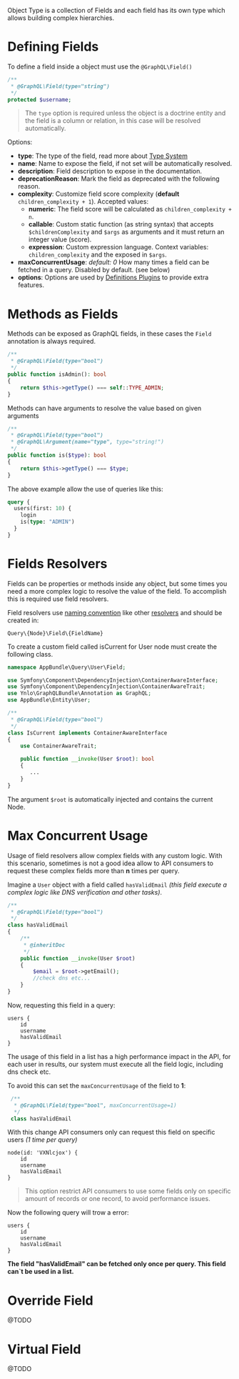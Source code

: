 Object Type is a collection of Fields and each field has its own type which allows building complex hierarchies.

# Defining Fields

To define a field inside a object must use the `@GraphQL\Field()`

````php
/**
 * @GraphQL\Field(type="string")
 */
protected $username;
````

> The `type` option is required unless the object is a doctrine entity and the field is a column or relation,
 in this case will be resolved automatically.
 
 Options:
 - **type**: The type of the field, read more about [Type System](00_Type_System.md)
 - **name**: Name to expose the field, if not set will be automatically resolved.
 - **description**: Field description to expose in the documentation.
 - **deprecationReason**: Mark the field as deprecated with the following reason.
 - **complexity**: Customize field score complexity (**default** `children_complexity + 1`).
     Accepted values:
      * **numeric**: The field score will be calculated as `children_complexity + n`. 
      * **callable**: Custom static function (as string syntax) that accepts `$childrenComplexity` and `$args` 
      as arguments and it must return an integer value (score).
      * **expression**: Custom expression language. Context variables: `children_complexity` and the exposed in `$args`.
 - **maxConcurrentUsage**: *default: 0* How many times a field can be fetched in a query. Disabled by default. (see below) 
 - **options**: Options are used by [Definitions Plugins](../07_Advanced/99_Definitions_Plugins.md) to provide extra features.
 

# Methods as Fields

Methods can be exposed as GraphQL fields, in these cases the `Field` annotation is always required.

````php
/**
 * @GraphQL\Field(type="bool")
 */
public function isAdmin(): bool
{
    return $this->getType() === self::TYPE_ADMIN;
}
````

Methods can have arguments to resolve the value based on given arguments

````php
/**
 * @GraphQL\Field(type="bool")
 * @GraphQL\Argument(name="type", type="string!")
 */
public function is($type): bool
{
    return $this->getType() === $type;
}
````
The above example allow the use of queries like this:

````graphql
query {
  users(first: 10) {
    login
    is(type: "ADMIN")
  }
}
````

# Fields Resolvers

Fields can be properties or methods inside any object,
but some times you need a more complex logic to resolve the value of the field. 
To accomplish this is required use field resolvers.

Field resolvers use [naming convention](../08_Reference/02_Naming_Conventions.md) like other [resolvers](../08_Reference/03_Resolvers.md)
and should be created in:

`Query\{Node}\Field\{FieldName}`

To create a custom field called isCurrent for User node must create the following class.

````php
namespace AppBundle\Query\User\Field;

use Symfony\Component\DependencyInjection\ContainerAwareInterface;
use Symfony\Component\DependencyInjection\ContainerAwareTrait;
use Ynlo\GraphQLBundle\Annotation as GraphQL;
use AppBundle\Entity\User;

/**
 * @GraphQL\Field(type="bool")
 */
class IsCurrent implements ContainerAwareInterface
{
    use ContainerAwareTrait;

    public function __invoke(User $root): bool
    {
       ...
    }
}

````
The argument `$root` is automatically injected and contains the current Node.

# Max Concurrent Usage

Usage of field resolvers allow complex fields with any custom logic. 
With this scenario, sometimes is not a good idea allow to API consumers to request 
these complex fields more than **n** times per query.

Imagine a `User` object with a field called `hasValidEmail` 
*(this field execute a complex logic like DNS verification and other tasks)*.

````php
/**
 * @GraphQL\Field(type="bool")
 */
class hasValidEmail
{
    /**
     * @inheritDoc
     */
    public function __invoke(User $root)
    {
        $email = $root->getEmail();
        //check dns etc...
    }
}
````
Now, requesting this field in a query:
````
users {
    id
    username
    hasValidEmail
}
````
The usage of this field in a list has a high performance impact in the API, 
for each user in results, our system must execute all the field logic, including dns check etc.

To avoid this can set the `maxConcurrentUsage` of the field to **1**:

````php
 /**
  * @GraphQL\Field(type="bool", maxConcurrentUsage=1)
  */
 class hasValidEmail
````
With this change API consumers only can request this field on specific users *(1 time per query)*

```
node(id: 'VXNlcjox') {
    id
    username
    hasValidEmail
}
````
> This option restrict API consumers to use some 
fields only on specific amount of records or one record, to avoid performance issues.

Now the following query will trow a error:

````
users {
    id
    username
    hasValidEmail
}
````

**The field \"hasValidEmail\" can be fetched only once per query. This field can`t be used in a list.**

# Override Field

@TODO

# Virtual Field

@TODO
